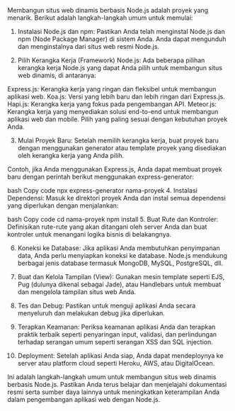 Membangun situs web dinamis berbasis Node.js adalah proyek yang menarik. Berikut adalah langkah-langkah umum untuk memulai:

1. Instalasi Node.js dan npm:
Pastikan Anda telah menginstal Node.js dan npm (Node Package Manager) di sistem Anda. Anda dapat mengunduh dan menginstalnya dari situs web resmi Node.js.

2. Pilih Kerangka Kerja (Framework) Node.js:
Ada beberapa pilihan kerangka kerja Node.js yang dapat Anda pilih untuk membangun situs web dinamis, di antaranya:

Express.js: Kerangka kerja yang ringan dan fleksibel untuk membangun aplikasi web.
Koa.js: Versi yang lebih baru dan lebih ringan dari Express.js.
Hapi.js: Kerangka kerja yang fokus pada pengembangan API.
Meteor.js: Kerangka kerja yang menyediakan solusi end-to-end untuk membangun aplikasi web dan mobile.
Pilih yang paling sesuai dengan kebutuhan proyek Anda.

3. Mulai Proyek Baru:
Setelah memilih kerangka kerja, buat proyek baru dengan menggunakan generator atau template proyek yang disediakan oleh kerangka kerja yang Anda pilih.

Contoh, jika Anda menggunakan Express.js, Anda dapat membuat proyek baru dengan perintah berikut menggunakan express-generator:

bash
Copy code
npx express-generator nama-proyek
4. Instalasi Dependensi:
Masuk ke direktori proyek Anda dan instal semua dependensi yang diperlukan dengan menjalankan:

bash
Copy code
cd nama-proyek
npm install
5. Buat Rute dan Kontroler:
Definisikan rute-rute yang akan ditangani oleh server Anda dan buat kontroler untuk menangani logika bisnis di belakangnya.

6. Koneksi ke Database:
Jika aplikasi Anda membutuhkan penyimpanan data, Anda perlu menyiapkan koneksi ke database. Node.js mendukung berbagai jenis database termasuk MongoDB, MySQL, PostgreSQL, dll.

7. Buat dan Kelola Tampilan (View):
Gunakan mesin template seperti EJS, Pug (dulunya dikenal sebagai Jade), atau Handlebars untuk membuat dan mengelola tampilan situs web Anda.

8. Tes dan Debug:
Pastikan untuk menguji aplikasi Anda secara menyeluruh dan melakukan debug jika diperlukan.

9. Terapkan Keamanan:
Periksa keamanan aplikasi Anda dan terapkan praktik terbaik seperti penyaringan input, validasi, dan perlindungan terhadap serangan umum seperti serangan XSS dan SQL injection.

10. Deployment:
Setelah aplikasi Anda siap, Anda dapat mendeploynya ke server atau platform cloud seperti Heroku, AWS, atau DigitalOcean.

Ini adalah langkah-langkah umum untuk membangun situs web dinamis berbasis Node.js. Pastikan Anda terus belajar dan menjelajahi dokumentasi resmi serta sumber daya lainnya untuk meningkatkan keterampilan Anda dalam pengembangan aplikasi web dengan Node.js.
